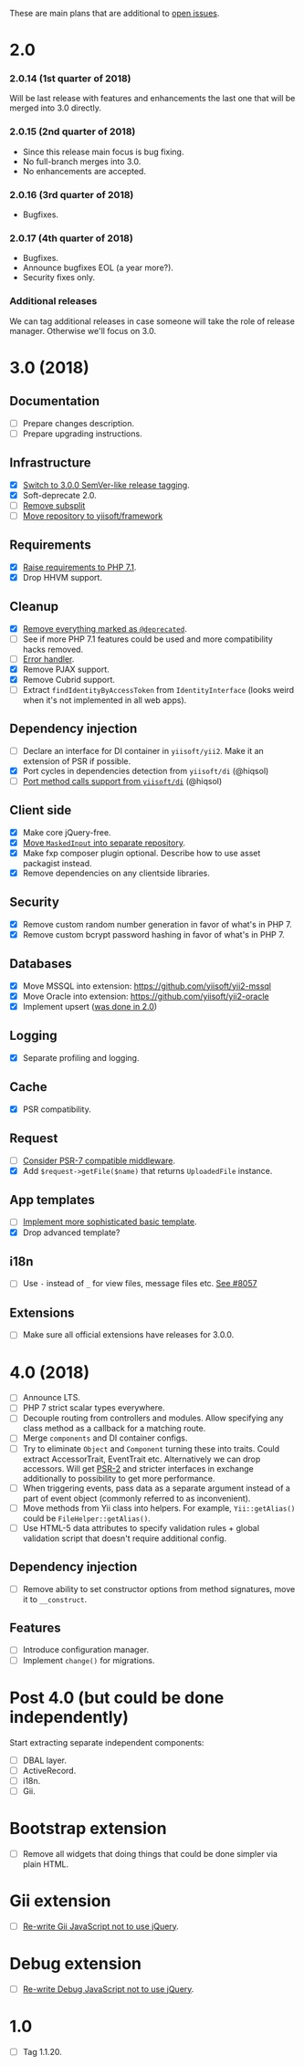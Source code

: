These are main plans that are additional to [open issues](https://github.com/yiisoft/yii2/milestones/3.0.0).

# 2.0

### 2.0.14 (1st quarter of 2018)

Will be last release with features and enhancements the last one that will be merged into 3.0 directly.

### 2.0.15 (2nd quarter of 2018)

- Since this release main focus is bug fixing.
- No full-branch merges into 3.0.
- No enhancements are accepted.
  
### 2.0.16 (3rd quarter of 2018)

- Bugfixes.

### 2.0.17 (4th quarter of 2018)

- Bugfixes.
- Announce bugfixes EOL (a year more?).
- Security fixes only.

### Additional releases

We can tag additional releases in case someone will take the role of release manager. Otherwise we'll focus on 3.0.

# 3.0 (2018)

## Documentation

- [ ] Prepare changes description.
- [ ] Prepare upgrading instructions.

## Infrastructure

- [x] [Switch to 3.0.0 SemVer-like release tagging](https://www.yiiframework.com/news/177/yii-adopts-semver-since-version-3-0-0).
- [x] Soft-deprecate 2.0.
- [ ] [Remove subsplit](https://github.com/yiisoft/yii2/issues/16160)
- [ ] [Move repository to yiisoft/framework](https://github.com/yiisoft/yii2/issues/16482)

## Requirements

- [x] [Raise requirements to PHP 7.1](https://github.com/yiisoft/yii2/issues/11397).
- [x] Drop HHVM support.

## Cleanup

- [x] [Remove everything marked as `@deprecated`](https://github.com/yiisoft/yii2/issues/15957).
- [ ] See if more PHP 7.1 features could be used and more compatibility hacks removed.
- [ ] [Error handler](https://github.com/yiisoft/yii2/issues/14348).
- [x] Remove PJAX support.
- [x] Remove Cubrid support.
- [ ] Extract `findIdentityByAccessToken` from `IdentityInterface` (looks weird when it's not implemented in all web apps).

## Dependency injection

- [ ] Declare an interface for DI container in `yiisoft/yii2`. Make it an extension of PSR if possible.
- [x] Port cycles in dependencies detection from `yiisoft/di` (@hiqsol)
- [ ] [Port method calls support from `yiisoft/di`](https://github.com/yiisoft/yii2/pull/16495) (@hiqsol)

## Client side

- [x] Make core jQuery-free.
- [x] [Move `MaskedInput` into separate repository](https://github.com/yiisoft/yii2-maskedinput).
- [x] Make fxp composer plugin optional. Describe how to use asset packagist instead.
- [x] Remove dependencies on any clientside libraries.

## Security

- [x] Remove custom random number generation in favor of what's in PHP 7.
- [x] Remove custom bcrypt password hashing in favor of what's in PHP 7.

## Databases

- [x] Move MSSQL into extension: https://github.com/yiisoft/yii2-mssql
- [x] Move Oracle into extension: https://github.com/yiisoft/yii2-oracle
- [x] Implement upsert ([was done in 2.0](https://github.com/yiisoft/yii2/issues/13879))

## Logging

- [x] Separate profiling and logging.

## Cache

- [x] PSR compatibility.

## Request

- [ ] [Consider PSR-7 compatible middleware](https://github.com/yiisoft/yii2/issues/15438).
- [x] Add `$request->getFile($name)` that returns `UploadedFile` instance.

## App templates

- [ ] [Implement more sophisticated basic template](https://github.com/yiisoft/app).
- [x] Drop advanced template?

## i18n

- [ ] Use `-` instead of `_` for view files, message files etc. [See #8057](https://github.com/yiisoft/yii2/pull/8057)

## Extensions

- [ ] Make sure all official extensions have releases for 3.0.0.

# 4.0 (2018)

- [ ] Announce LTS.
- [ ] PHP 7 strict scalar types everywhere.
- [ ] Decouple routing from controllers and modules. Allow specifying any class method as a callback for a matching route.
- [ ] Merge `components` and DI container configs.
- [ ] Try to eliminate `Object` and `Component` turning these into traits. Could extract AccessorTrait, EventTrait etc. Alternatively we can drop accessors. Will get [PSR-2](https://github.com/yiisoft/yii2/issues/11956) and stricter interfaces in exchange additionally to possibility to get more performance.
- [ ] When triggering events, pass data as a separate argument instead of a part of event object (commonly referred to as inconvenient).
- [ ] Move methods from Yii class into helpers. For example, `Yii::getAlias()` could be `FileHelper::getAlias()`.
- [ ] Use HTML-5 data attributes to specify validation rules + global validation script that doesn't require additional config.

## Dependency injection

- [ ] Remove ability to set constructor options from method signatures, move it to `__construct`.

## Features

- [ ] Introduce configuration manager.
- [ ] Implement `change()` for migrations.

# Post 4.0 (but could be done independently)

Start extracting separate independent components:

- [ ] DBAL layer.
- [ ] ActiveRecord.
- [ ] i18n.
- [ ] Gii.

# Bootstrap extension

- [ ] Remove all widgets that doing things that could be done simpler via plain HTML.

# Gii extension

- [ ] [Re-write Gii JavaScript not to use jQuery](https://github.com/yiisoft/yii2-gii/issues/282).

# Debug extension

- [ ] [Re-write Debug JavaScript not to use jQuery](https://github.com/yiisoft/yii2-debug/issues/246).


# 1.0

- [ ] Tag 1.1.20.
